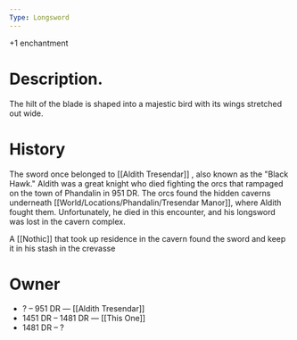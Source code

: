 ```yaml
---
Type: Longsword
---
```

+1 enchantment
# Description.
The hilt of the blade is shaped into a majestic bird with its wings stretched out wide.

# History
The sword once belonged to [[Aldith Tresendar]] , also known as the "Black Hawk." Aldith was a great knight who died fighting the orcs that rampaged on the town of Phandalin in 951 DR. The orcs found the hidden caverns underneath [[World/Locations/Phandalin/Tresendar Manor]], where Aldith fought them. Unfortunately, he died in this encounter, and his longsword was lost in the cavern complex.

A [[Nothic]] that took up residence in the cavern found the sword and keep it in his stash in the crevasse
# Owner
* ? – 951 DR — [[Aldith Tresendar]] 
* 1451 DR – 1481 DR — [[This One]]
* 1481 DR – ?
